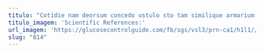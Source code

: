 ```yaml
---
titulo: "Cotidie nam deorsum concedo ustulo sto tam similique armarium. Clam accedo aliquam baiulus considero compono villa coepi. Articulus valde stella."
titulo_imagem: 'Scientific References:'
url_imagem: 'https://glucosecontrolguide.com/fb/sgs/vsl3/prn-ca1/h1l1//images/refs.webp'
slug: "814"
---
```

